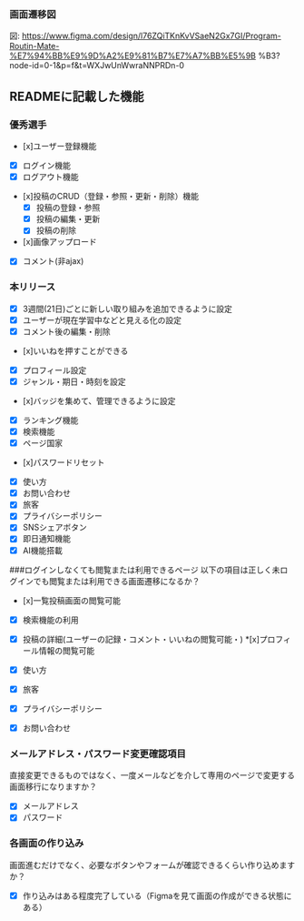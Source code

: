 ### 画面遷移図
図: https://www.figma.com/design/l76ZQiTKnKvVSaeN2Gx7GI/Program-Routin-Mate-%E7%94%BB%E9%9D%A2%E9%81%B7%E7%A7%BB%E5%9B %B3?node-id=0-1&p=f&t=WXJwUnWwraNNPRDn-0
## READMEに記載した機能
### 優秀選手
* [x]ユーザー登録機能
* [x] ログイン機能
* [x] ログアウト機能
* [x]投稿のCRUD（登録・参照・更新・削除）機能 
  * [x] 投稿の登録・参照
  * [x] 投稿の編集・更新
  * [x] 投稿の削除
* [x]画像アップロード
* [x] コメント(非ajax)

### 本リリース
* [x] 3週間(21日)ごとに新しい取り組みを追加できるように設定 
* [x] ユーザーが現在学習中などと見える化の設定
* [x] コメント後の編集・削除
* [x]いいねを押すことができる
* [x] プロフィール設定
* [x] ジャンル・期日・時刻を設定
* [x]バッジを集めて、管理できるように設定
* [x] ランキング機能
* [x] 検索機能
* [x] ページ国家
* [x]パスワードリセット
* [x] 使い方
* [x] お問い合わせ
* [x] 旅客
* [x] プライバシーポリシー
* [x] SNSシェアボタン
* [x] 即日通知機能
* [x] AI機能搭載

###ログインしなくても閲覧または利用できるページ
以下の項目は正しく未ログインでも閲覧または利用できる画面遷移になるか？
* [x]一覧投稿画面の閲覧可能
*[x] 検索機能の利用
*[x] 投稿の詳細(ユーザーの記録・コメント・いいねの閲覧可能・)
*[x]プロフィール情報の閲覧可能
* [x] 使い方
* [x] 旅客
* [x] プライバシーポリシー
* [x] お問い合わせ


### メールアドレス・パスワード変更確認項目
直接変更できるものではなく、一度メールなどを介して専用のページで変更する画面移行になりますか？
* [x] メールアドレス
* [x] パスワード

### 各画面の作り込み
画面進むだけでなく、必要なボタンやフォームが確認できるくらい作り込めますか？
* [x] 作り込みはある程度完了している（Figmaを見て画面の作成ができる状態にある）
